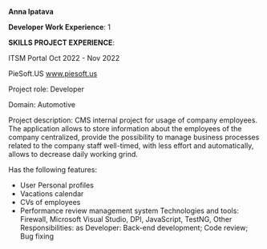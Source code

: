 **Anna Ipatava**

**Developer Work Experience**: 1

**SKILLS PROJECT EXPERIENCE**:

ITSM Portal Oct 2022 - Nov 2022

PieSoft.US www.piesoft.us

Project role: Developer

Domain: Automotive

Project description: CMS internal project for usage of company employees.
The application allows to store information about the employees of the company centralized,
provide the possibility to manage business processes related to the company staff well-timed,
with less effort and automatically, allows to decrease daily working grind.

Has the following features:
- User Personal profiles
- Vacations calendar
- CVs of employees
- Performance review management system
  Technologies and tools: Firewall, Microsoft Visual Studio, DPI, JavaScript, TestNG, Other
  Responsibilities:
  as Developer: Back-end development; Code review; Bug fixing